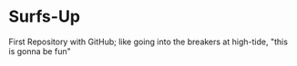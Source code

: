 # Surfs-Up
First Repository with GitHub; like going into the breakers at high-tide, "this is gonna be fun"
